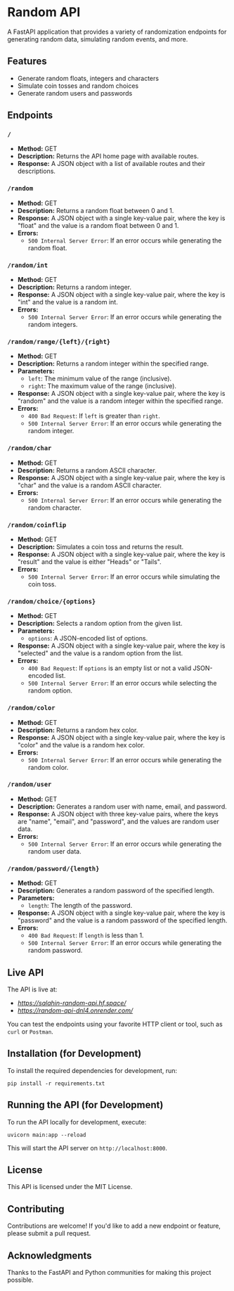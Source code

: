 Random API
===========
A FastAPI application that provides a variety of randomization endpoints for generating random data, simulating random events, and more.

Features
----------

* Generate random floats, integers and characters
* Simulate coin tosses and random choices
* Generate random users and passwords

Endpoints
-----------

### `/`

* **Method:** GET
* **Description:** Returns the API home page with available routes.
* **Response:** A JSON object with a list of available routes and their descriptions.

### `/random`

* **Method:** GET
* **Description:** Returns a random float between 0 and 1.
* **Response:** A JSON object with a single key-value pair, where the key is "float" and the value is a random float between 0 and 1.
* **Errors:**
	+ `500 Internal Server Error`: If an error occurs while generating the random float.

### `/random/int`

* **Method:** GET
* **Description:** Returns a random integer.
* **Response:** A JSON object with a single key-value pair, where the key is "int" and the value is a random int.
* **Errors:**
	+ `500 Internal Server Error`: If an error occurs while generating the random integers.




### `/random/range/{left}/{right}`

* **Method:** GET
* **Description:** Returns a random integer within the specified range.
* **Parameters:**
	+ `left`: The minimum value of the range (inclusive).
	+ `right`: The maximum value of the range (inclusive).
* **Response:** A JSON object with a single key-value pair, where the key is "random" and the value is a random integer within the specified range.
* **Errors:**
	+ `400 Bad Request`: If `left` is greater than `right`.
	+ `500 Internal Server Error`: If an error occurs while generating the random integer.


### `/random/char`

* **Method:** GET
* **Description:** Returns a random ASCII character.
* **Response:** A JSON object with a single key-value pair, where the key is "char" and the value is a random ASCII character.
* **Errors:**
	+ `500 Internal Server Error`: If an error occurs while generating the random character.


### `/random/coinflip`

* **Method:** GET
* **Description:** Simulates a coin toss and returns the result.
* **Response:** A JSON object with a single key-value pair, where the key is "result" and the value is either "Heads" or "Tails".
* **Errors:**
	+ `500 Internal Server Error`: If an error occurs while simulating the coin toss.


### `/random/choice/{options}`

* **Method:** GET
* **Description:** Selects a random option from the given list.
* **Parameters:**
	+ `options`: A JSON-encoded list of options.
* **Response:** A JSON object with a single key-value pair, where the key is "selected" and the value is a random option from the list.
* **Errors:**
	+ `400 Bad Request`: If `options` is an empty list or not a valid JSON-encoded list.
	+ `500 Internal Server Error`: If an error occurs while selecting the random option.


### `/random/color`

* **Method:** GET
* **Description:** Returns a random hex color.
* **Response:** A JSON object with a single key-value pair, where the key is "color" and the value is a random hex color.
* **Errors:**
	+ `500 Internal Server Error`: If an error occurs while generating the random color.


### `/random/user`

* **Method:** GET
* **Description:** Generates a random user with name, email, and password.
* **Response:** A JSON object with three key-value pairs, where the keys are "name", "email", and "password", and the values are random user data.
* **Errors:**
	+ `500 Internal Server Error`: If an error occurs while generating the random user data.

	
### `/random/password/{length}`

* **Method:** GET
* **Description:** Generates a random password of the specified length.
* **Parameters:**
	+ `length`: The length of the password.
* **Response:** A JSON object with a single key-value pair, where the key is "password" and the value is a random password of the specified length.
* **Errors:**
	+ `400 Bad Request`: If `length` is less than 1.
	+ `500 Internal Server Error`: If an error occurs while generating the random password.



Live API
--------

The API is live at: 
* *https://salahin-random-api.hf.space/*
* *https://random-api-dnl4.onrender.com/*

You can test the endpoints using your favorite HTTP client or tool, such as `curl` or `Postman`.

Installation (for Development)
------------

To install the required dependencies for development, run:
```
pip install -r requirements.txt
```

Running the API (for Development)
---------------

To run the API locally for development, execute:
```
uvicorn main:app --reload
```

This will start the API server on `http://localhost:8000`.

License
-------

This API is licensed under the MIT License.

Contributing
------------

Contributions are welcome! If you'd like to add a new endpoint or feature, please submit a pull request.

Acknowledgments
-----------------

Thanks to the FastAPI and Python communities for making this project possible.
